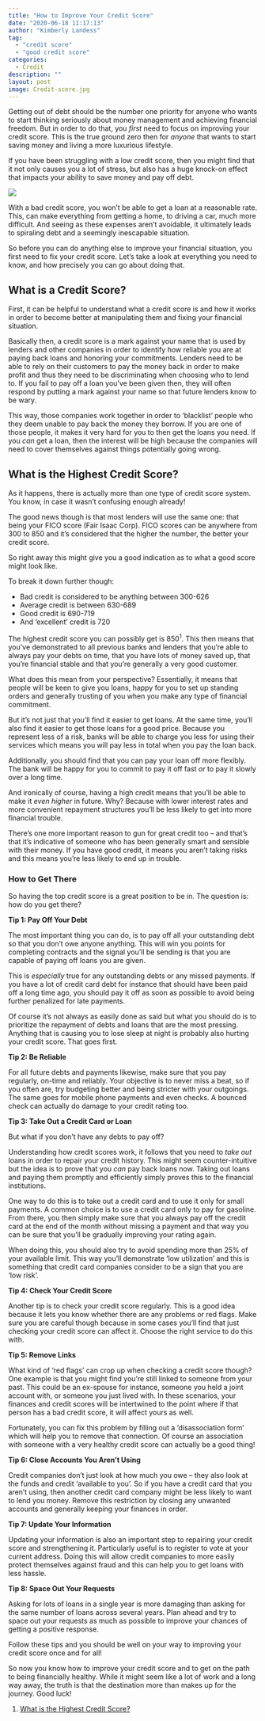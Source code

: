 ```yaml
---
title: "How to Improve Your Credit Score"
date: "2020-06-18 11:17:13"
author: "Kimberly Landess"
tag:
  - "credit score"
  - "good credit score"
categories:
  - Credit
description: ""
layout: post
image: Credit-score.jpg
---
```


Getting out of debt should be the number one priority for anyone who wants to start thinking seriously about money management and achieving financial freedom. But in order to do that, you _first_ need to focus on improving your credit score. This is the true ground zero then for _anyone_ that wants to start saving money and living a more luxurious lifestyle.

If you have been struggling with a low credit score, then you might find that it not only causes you a lot of stress, but also has a huge knock-on effect that impacts your ability to save money and pay off debt.

![](/posts/Credit-score.jpg)

With a bad credit score, you won’t be able to get a loan at a reasonable rate. This, can make everything from getting a home, to driving a car, much more difficult. And seeing as these expenses aren’t avoidable, it ultimately leads to spiraling debt and a seemingly inescapable situation.

So before you can do anything else to improve your financial situation, you first need to fix your credit score. Let’s take a look at everything you need to know, and how precisely you can go about doing that.

## What is a Credit Score?

First, it can be helpful to understand what a credit score is and how it works in order to become better at manipulating them and fixing your financial situation.

Basically then, a credit score is a mark against your name that is used by lenders and other companies in order to identify how reliable you are at paying back loans and honoring your commitments. Lenders need to be able to rely on their customers to pay the money back in order to make profit and thus they need to be discriminating when choosing who to lend to. If you fail to pay off a loan you’ve been given then, they will often respond by putting a mark against your name so that future lenders know to be wary.

This way, those companies work together in order to ‘blacklist’ people who they deem unable to pay back the money they borrow. If you are one of those people, it makes it very hard for you to then get the loans you need. If you _can_ get a loan, then the interest will be high because the companies will need to cover themselves against things potentially going wrong.

## What is the Highest Credit Score?

As it happens, there is actually more than one type of credit score system. You know, in case it wasn’t confusing enough already!

The good news though is that most lenders will use the same one: that being your FICO score (Fair Isaac Corp). FICO scores can be anywhere from 300 to 850 and it’s considered that the higher the number, the better your credit score.

So right away this might give you a good indication as to what a good score might look like.

To break it down further though:

- Bad credit is considered to be anything between 300-626
- Average credit is between 630-689
- Good credit is 690-719
- And ‘excellent’ credit is 720

The highest credit score you can possibly get is 850<sup>1</sup>. This then means that you’ve demonstrated to all previous banks and lenders that you’re able to always pay your debts on time, that you have lots of money saved up, that you’re financial stable and that you’re generally a very good customer.

What does this mean from your perspective? Essentially, it means that people will be keen to give you loans, happy for you to set up standing orders and generally trusting of you when you make any type of financial commitment.

But it’s not just that you’ll find it easier to get loans. At the same time, you’ll also find it easier to get those loans for a good price. Because you represent less of a risk, banks will be able to charge you less for using their services which means you will pay less in total when you pay the loan back.

Additionally, you should find that you can pay your loan off more flexibly. The bank will be happy for you to commit to pay it off fast _or_ to pay it slowly over a long time.

And ironically of course, having a high credit means that you’ll be able to make it _even higher_ in future. Why? Because with lower interest rates and more convenient repayment structures you’ll be less likely to get into more financial trouble.

There’s one more important reason to gun for great credit too – and that’s that it’s indicative of someone who has been generally smart and sensible with their money. If you have good credit, it means you aren’t taking risks and this means you’re less likely to end up in trouble.

### How to Get There

So having the top credit score is a great position to be in. The question is: how do you get there?

**Tip 1: Pay Off Your Debt**

The most important thing you can do, is to pay off all your outstanding debt so that you don’t owe anyone anything. This will win you points for completing contracts and the signal you’ll be sending is that you are capable of paying off loans you are given.

This is _especially_ true for any outstanding debts or any missed payments. If you have a lot of credit card debt for instance that should have been paid off a long time ago, you should pay it off as soon as possible to avoid being further penalized for late payments.

Of course it’s not always as easily done as said but what you should do is to prioritize the repayment of debts and loans that are the most pressing. Anything that is causing you to lose sleep at night is probably also hurting your credit score. That goes first.

**Tip 2: Be Reliable**

For all future debts and payments likewise, make sure that you pay regularly, on-time and reliably. Your objective is to never miss a beat, so if you often are, try budgeting better and being stricter with your outgoings. The same goes for mobile phone payments and even checks. A bounced check can actually do damage to your credit rating too.

**Tip 3: Take Out a Credit Card or Loan**

But what if you don’t have any debts to pay off?

Understanding how credit scores work, it follows that you need to _take out_ loans in order to repair your credit history. This might seem counter-intuitive but the idea is to prove that you _can_ pay back loans now. Taking out loans and paying them promptly and efficiently simply proves this to the financial institutions.

One way to do this is to take out a credit card and to use it only for small payments. A common choice is to use a credit card only to pay for gasoline. From there, you then simply make sure that you always pay off the credit card at the end of the month without missing a payment and that way you can be sure that you’ll be gradually improving your rating again.

When doing this, you should also try to avoid spending more than 25% of your available limit. This way you’ll demonstrate ‘low utilization’ and this is something that credit card companies consider to be a sign that you are ‘low risk’.

**Tip 4: Check Your Credit Score**

Another tip is to check your credit score regularly. This is a good idea because it lets you know whether there are any problems or red flags. Make sure you are careful though because in some cases you’ll find that just checking your credit score can affect it. Choose the right service to do this with.

**Tip 5: Remove Links**

What kind of ‘red flags’ can crop up when checking a credit score though? One example is that you might find you’re still linked to someone from your past. This could be an ex-spouse for instance, someone you held a joint account with, or someone you just lived with. In these scenarios, your finances and credit scores will be intertwined to the point where if that person has a bad credit score, it will affect yours as well.

Fortunately, you can fix this problem by filling out a ‘disassociation form’ which will help you to remove that connection. Of course an association with someone with a very healthy credit score can actually be a good thing!

**Tip 6: Close Accounts You Aren’t Using**

Credit companies don’t just look at how much you owe – they also look at the funds and credit ‘available to you’. So if you have a credit card that you aren’t using, then another credit card company might be less likely to want to lend you money. Remove this restriction by closing any unwanted accounts and generally keeping your finances in order.

**Tip 7: Update Your Information**

Updating your information is also an important step to repairing your credit score and strengthening it. Particularly useful is to register to vote at your current address. Doing this will allow credit companies to more easily protect themselves against fraud and this can help you to get loans with less hassle.

**Tip 8: Space Out Your Requests**

Asking for lots of loans in a single year is more damaging than asking for the same number of loans across several years. Plan ahead and try to space out your requests as much as possible to improve your chances of getting a positive response.

Follow these tips and you should be well on your way to improving your credit score once and for all!

So now you know how to improve your credit score and to get on the path to being financially healthy. While it might seem like a lot of work and a long way away, the truth is that the destination more than makes up for the journey. Good luck!

1. [What is the Highest Credit Score?](https://www.creditsesame.com/blog/credit-score/what-is-the-highest-credit-score/)
